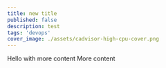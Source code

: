 ```yaml
---
title: new title
published: false
description: test
tags: 'devops'
cover_image: ./assets/cadvisor-high-cpu-cover.png
---
```

Hello with more content
More content
